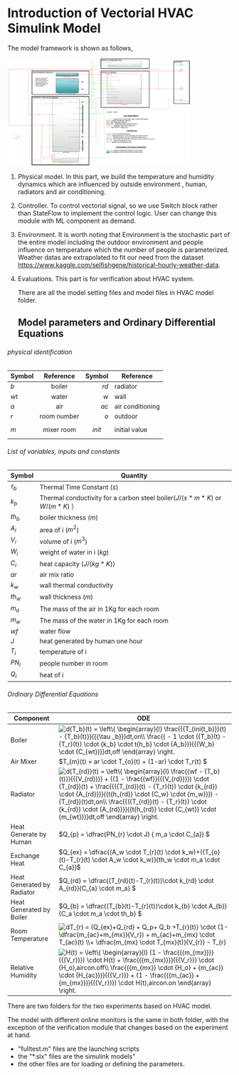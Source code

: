 # Introduction of Vectorial HVAC Simulink Model

The model framework is shown as follows, 

<img src=".\images\model.png" style="zoom:40%;" />

1. Physical model. In this part, we build the temperature and humidity dynamics which are influenced by outside environment , human, radiators and air conditioning. 

2. Controller. To control vectorial signal, so we use Switch block rather than StateFlow to implement the control logic. User can change this module with ML component as demand.

3. Environment. It is worth noting that Environment is the stochastic part of the entire model including the outdoor environment and people influence on temperature which the number of people is parameterized. Weather datas are    extrapolated to fit our need from the dataset https://www.kaggle.com/selfishgene/historical-hourly-weather-data.  
4. Evaluations. This part is for verification about HVAC system. 

   There are all the model setting files and model files in HVAC model folder.

   ## Model parameters and Ordinary Differential Equations

###### physical identification

| Symbol |  Reference  |     Symbol | Reference        |
| ------ | :---------: | ---------: | ---------------- |
| $b$    |   boiler    |       $rd$ | radiator         |
| $wt$   |    water    |        $w$ | wall             |
| $a$    |     air     |       $ac$ | air conditioning |
| $r$    | room number |        $o$ | outdoor          |
| $m$    | mixer room  | $$ init $$ | initial value    |

###### List of variables, inputs and constants

| Symbol     | Quantity                                                     |
| ---------- | ------------------------------------------------------------ |
| $\tau_{b}$ | Thermal Time Constant ($s$)                                  |
| $k_{b}$    | Thermal conductivity for a carbon steel boiler($J/(s*m*K)$ or $W/(m*K)$ ） |
| $th_{b}$   | boiler thickness ($m$)                                       |
| $A_i$      | area of i ($m^2$)                                            |
| $V_i$      | volume of i ($m^3$)                                          |
| $W_i$      | weight of water in i ($kg$)                                  |
| $C_i$      | heat capacity ($J/(kg*K)$)                                   |
| $ar$       | air mix ratio                                                |
| $k_w$      | wall thermal conductivity                                    |
| $th_{w}$   | wall thickness ($m$)                                         |
| $m_a$      | The mass of the air in 1Kg for each room                     |
| $m_w$      | The mass of the water in 1Kg for each room                   |
| $wf$       | water flow                                                   |
| $J$        | heat generated by human one hour                             |
| $T_i$      | temperature of i                                             |
| $PN_i$     | people number in room                                        |
| $Q_i$      | heat of i                                                    |

###### Ordinary Differential Equations 

| Component                  | ODE                                                          |
| -------------------------- | ------------------------------------------------------------ |
| Boiler                     | <img src="https://latex.codecogs.com/gif.latex?d{T_b}(t)&space;=&space;\left\{&space;\begin{array}{l}&space;\frac{{{T_{ini{t_b}}}(t)&space;-&space;{T_b}(t)}}{{{\tau&space;_b}}}dt,on\\&space;\frac{{&space;-&space;1&space;\cdot&space;({T_b}(t)&space;-&space;{T_r}(t))&space;\cdot&space;{k_b}&space;\cdot&space;t{h_b}&space;\cdot&space;{A_b}}}{{{W_b}&space;\cdot&space;{C_{wt}}}}dt,off&space;\end{array}&space;\right." title="d{T_b}(t) = \left\{ \begin{array}{l} \frac{{{T_{ini{t_b}}}(t) - {T_b}(t)}}{{{\tau _b}}}dt,on\\ \frac{{ - 1 \cdot ({T_b}(t) - {T_r}(t)) \cdot {k_b} \cdot t{h_b} \cdot {A_b}}}{{{W_b} \cdot {C_{wt}}}}dt,off \end{array} \right." /> |
| Air Mixer                  | $T_{m}(t) = ar \cdot T_{o}(t) + (1-ar) \cdot T_r(t) $        |
| Radiator                   | <img src="https://latex.codecogs.com/gif.latex?d{T_{rd}}(t)&space;=&space;\left\{&space;\begin{array}{l}&space;\frac{{wf&space;-&space;{T_b}(t)}}{{{V_{rd}}}}&space;&plus;&space;((1&space;-&space;\frac{{wf}}{{{V_{rd}}}})&space;\cdot&space;{T_{rd}}(t)&space;&plus;&space;\frac{{({T_{rd}}(t)&space;-&space;{T_r}(t))&space;\cdot&space;{k_{rd}}&space;\cdot&space;{A_{rd}}}}{{t{h_{rd}}&space;\cdot&space;{C_w}&space;\cdot&space;{m_w}}})&space;-&space;{T_{rd}}(t)dt,on\\&space;\frac{{({T_{rd}}(t)&space;-&space;{T_r}(t))&space;\cdot&space;{k_{rd}}&space;\cdot&space;{A_{rd}}}}{{t{h_{rd}}&space;\cdot&space;{C_{wt}}&space;\cdot&space;{m_{wt}}}}dt,off&space;\end{array}&space;\right." title="d{T_{rd}}(t) = \left\{ \begin{array}{l} \frac{{wf - {T_b}(t)}}{{{V_{rd}}}} + ((1 - \frac{{wf}}{{{V_{rd}}}}) \cdot {T_{rd}}(t) + \frac{{({T_{rd}}(t) - {T_r}(t)) \cdot {k_{rd}} \cdot {A_{rd}}}}{{t{h_{rd}} \cdot {C_w} \cdot {m_w}}}) - {T_{rd}}(t)dt,on\\ \frac{{({T_{rd}}(t) - {T_r}(t)) \cdot {k_{rd}} \cdot {A_{rd}}}}{{t{h_{rd}} \cdot {C_{wt}} \cdot {m_{wt}}}}dt,off \end{array} \right." /> |
| Heat Generate by Human     |$Q_{p} = \dfrac{PN_{r} \cdot J} { m_a \cdot C_{a}} $  |
| Exchange Heat              | $Q_{ex} = \dfrac{(A_w \cdot T_{r}(t) \cdot k_w)+((T_{o}(t)-T_{r}(t) \cdot A_w \cdot k_w)}{th_w \cdot m_a \cdot C_{a}}$ |
| Heat Generated by Radiator | $Q_{rd} = \dfrac{(T_{rd}(t)-T_{r}(t))\cdot k_{rd} \cdot A_{rd}}{C_{a} \cdot m_a} $ |
| Heat Generated by Boiler   | $Q_{b} = \dfrac{(T_{b}(t)-T_{r}(t))\cdot k_{b} \cdot A_{b}}{C_a \cdot m_a \cdot th_b} $ |
| Room Temperature           | <img src="https://latex.codecogs.com/gif.latex?dT_{r}&space;=&space;(Q_{ex}&plus;Q_{rd}&space;&plus;&space;Q_p&plus;&space;Q_b&space;&plus;T_{r}(t))&space;\cdot&space;(1-\dfrac{m_{ac}&plus;m_{mx}}{V_r})&space;&plus;&space;m_{ac}&plus;m_{mx}&space;\cdot&space;T_{ac}(t)&space;\\&plus;&space;\dfrac{m_{mx}&space;\cdot&space;T_{mx}(t)}{V_{r}}&space;-&space;T_{r}" title="dT_{r} = (Q_{ex}+Q_{rd} + Q_p+ Q_b +T_{r}(t)) \cdot (1-\dfrac{m_{ac}+m_{mx}}{V_r}) + m_{ac}+m_{mx} \cdot T_{ac}(t) \\+ \dfrac{m_{mx} \cdot T_{mx}(t)}{V_{r}} - T_{r}" /> |
| Relative Humidity          | <img src="https://latex.codecogs.com/gif.latex?H(t)&space;=&space;\left\{&space;\begin{array}{l}&space;(1&space;-&space;\frac{{{m_{mx}}}}{{{V_r}}})&space;\cdot&space;H(t)&space;&plus;&space;\frac{{{m_{mx}}}}{{{V_r}}}&space;\cdot&space;{H_o},aircon.off\\&space;\frac{{{m_{mx}}&space;\cdot&space;{H_o}&space;&plus;&space;{m_{ac}}&space;\cdot&space;{H_{ac}}}}{{{V_r}}}&space;&plus;&space;(1&space;-&space;\frac{{{m_{ac}}&space;&plus;&space;{m_{mx}}}}{{{V_r}}})&space;\cdot&space;H(t),aircon.on&space;\end{array}&space;\right." title="H(t) = \left\{ \begin{array}{l} (1 - \frac{{{m_{mx}}}}{{{V_r}}}) \cdot H(t) + \frac{{{m_{mx}}}}{{{V_r}}} \cdot {H_o},aircon.off\\ \frac{{{m_{mx}} \cdot {H_o} + {m_{ac}} \cdot {H_{ac}}}}{{{V_r}}} + (1 - \frac{{{m_{ac}} + {m_{mx}}}}{{{V_r}}}) \cdot H(t),aircon.on \end{array} \right." /> |




There are two folders for the two experiments based on HVAC model.

The model with different online monitors  is the same in both folder, with the exception of the verification module that changes based on the experiment at hand.

- "fulltest.m" files are the launching scripts
- the "*.slx" files are the simulink models"
- the other files are for loading or defining the parameters.
